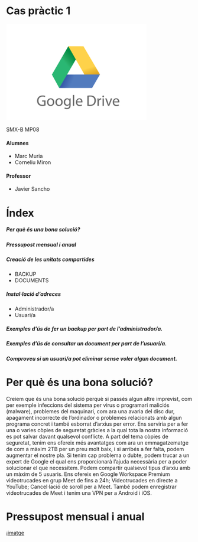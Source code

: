 # Cas pràctic 1
![imatge](cap1.png)

SMX-B MP08

####  Alumnes
* Marc Muria 
* Corneliu Miron

#### Professor
* Javier Sancho 



# Índex

##### Per què és una bona solució?	
##### Pressupost mensual i anual	
##### Creació de les unitats compartides	
* BACKUP	
* DOCUMENTS	
##### Instal·lació d’adreces	
* Administrador/a	
* Usuari/a	
##### Exemples d’ús de fer un backup per part de l’administrador/a.	
##### Exemples d’ús de consultar un document per part de l’usuari/a.	
##### Comproveu si un usuari/a pot eliminar sense voler algun document.

# Per què és una bona solució?
Creiem que és una bona solució perquè si passés algun altre imprevist, com per exemple infeccions del sistema per virus o programari maliciós (malware), problemes del maquinari, com ara una avaria del disc dur, apagament incorrecte de l’ordinador o problemes relacionats amb algun programa concret i també esborrat d’arxius per error. Ens serviria per a fer una o varies còpies de seguretat gràcies a la qual tota la nostra informació es pot salvar davant qualsevol conflicte. 
A part del tema còpies de seguretat, tenim ens ofereix més avantatges com ara un emmagatzematge de com a màxim 2TB per un preu molt baix, i si arribés a fer falta, podem augmentar el nostre pla. 
Si tenim cap problema o dubte, podem trucar a un expert de Google el qual ens proporcionarà l’ajuda necessària per a poder solucionar el que necessitem. 
Podem compartir qualsevol tipus d’arxiu amb un màxim de 5 usuaris. 
Ens ofereix en Google Workspace Premium videotrucades en grup Meet de fins a 24h; Videotrucades en directe a YouTube; Cancel·lació de soroll per a Meet.
També podem enregistrar videotrucades de Meet i tenim una VPN per a Android i iOS.

# Pressupost mensual i anual
¡[imatge](cap2.png)


